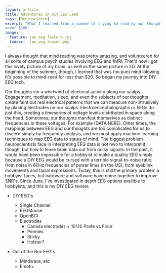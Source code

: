 ```yaml
---
layout: article
title: Adventures in DIY EEG Land
tags: [Neuroscience]
excerpt: "What I learned from a summer of trying to read my own thoughts for
under $100"
image:
  feature: joe_eeg_feature.jpg
  teaser:  joe_eeg_teaser.png
---
```


I always thought that mind reading was pretty amazing, and volunteered for
all sorts of campus psych studies involving EEG and fMRI. That's how I got
this lovely picture of my brain, as well as the same picture in 3D.  At the beginning of the summer, though, I learned that was (no pun) mind-blowing.  It's possible to mind-read for less than $20.  So began my journey into DIY EEG tech.  

Our thoughts stir a whirlwind of electrical activity along our scalps.  Engagement, meditation, sleep, and even the subjects of our thoughts create faint but real electrical patterns that we can measure non-intrusively by placing electrodes on our scalps.  Electroencephalographs or EEGs do just this, creating a timeseries of voltage levels distributed in space along the head.  Sometimes, our thoughts manifest themselves as distinct frequencies in these voltages. For example (DATA HERE).  Other times, the mappings between EEG and our thoughts are too complicated for us to discern simply by frequency analysis, and we must apply machine learning techniques to map EEG data to states of mind.  The biggest problem neuroscientists face in interpreting EEG data is not hwo to interpret it, though, but how to tease brain data out from noisy signals.  In the past, it would have been impossible for a hobbyist to make a quality EEG simply because a DIY EEG would be cursed with a terrible signal-to-noise ratio, from noise in 60Hz frequencies of power lines (in the US), from eyeblink movements and facial expressions.  Today, this is still the primary problem a hobbyist faces, but hardware and software have come together to improve SNR's.  Since June, I've investigated in depth EEG options availible to hobbyists, and this is my DIY EEG review.

- DIY EEG's
  - Single Channel
  - EEGMouse
  - OpenBCI
  - Electrodes
    - Canada electrodes + 10/20 Paste vs Flour
    - Pennies
    - Sticky
    - Holster?

- Out of the Box EEG's
  - Mindwave, etc
  - Emotiv
